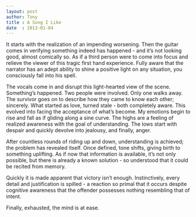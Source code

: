 ```yaml
---
layout: post
author: Tony
title : A Song I Like
date  : 2013-01-04
---
```


It starts with the realization of an impending worsening. Then the guitar comes in verifying something indeed has happened - and it’s not looking good, almost comically so. As if a third person were to come into focus and relieve the viewer of this tragic first hand experience. Fully aware that the narrator has an adept ability to shine a positive light on any situation, you consciously fall into his spell.

The vocals come in and disrupt this light-hearted view of the scene. Something’s happened. Two people were involved. Only one walks away. The survivor goes on to describe how they came to know each other; sincerely. What started as love, turned stale - both completely aware. This evolved into facing the acceptance of what’s become. My emotions begin to rise and fall as if gliding along a sine curve. The highs are a feeling of realized awareness with the goal of understanding. The lows start with despair and quickly devolve into jealousy, and finally, anger.

After countless rounds of riding up and down, understanding is achieved; the problem has revealed itself. Once defined, tone shifts, giving birth to something uplifting. As if now that information is available, it’s not only possible, but there is already a known solution - so understood that it could be recited from memory.

Quickly it is made apparent that victory isn’t enough. Instinctively, every detail and justification is spilled - a reaction so primal that it occurs despite cognitive awareness that the offender possesses nothing resembling that of intent.

Finally, exhausted, the mind is at ease.
